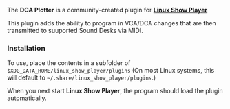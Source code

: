 
The **DCA Plotter** is a community-created plugin for
**[Linux Show Player](https://github.com/FrancescoCeruti/linux-show-player)**

This plugin adds the ability to program in VCA/DCA changes that are then
transmitted to suuported Sound Desks via MIDI.


### Installation

To use, place the contents in a subfolder of `$XDG_DATA_HOME/linux_show_player/plugins`
(On most Linux systems, this will default to `~/.share/linux_show_player/plugins`.)

When you next start **Linux Show Player**, the program should load the plugin
automatically.


